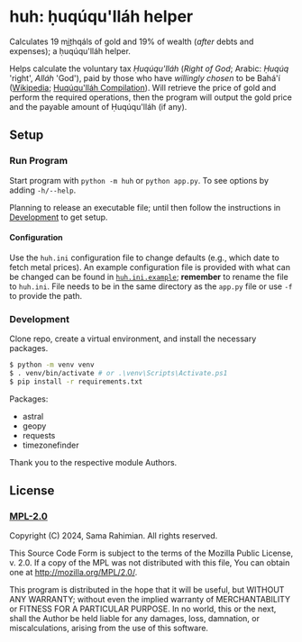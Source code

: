 # huh: ḥuqúqu'lláh helper

Calculates 19 mit͟hqáls of gold and 19% of wealth (*after* debts and expenses); a ḥuqúqu'lláh helper.

Helps calculate the voluntary tax _Ḥuqúqu'lláh_ (_Right of God_; Arabic: _Ḥuqúq_ 'right', _Alláh_ 'God'), paid by those who have *willingly chosen* to be Bahá'í ([Wikipedia](https://en.wikipedia.org/wiki/Huq%C3%BAqu%27ll%C3%A1h); [Huqúqu'lláh Compilation](https://bahai-library.com/compilation_huququllah_right_god/)). Will retrieve the price of gold and perform the required operations, then the program will output the gold price and the payable amount of Ḥuqúqu'lláh (if any).

## Setup

### Run Program

Start program with `python -m huh` or `python app.py`.
To see options by adding `-h/--help`.

Planning to release an executable file; until then follow the instructions in [Development](#development) to get setup.

#### Configuration

Use the `huh.ini` configuration file to change defaults (e.g., which date to fetch metal prices). An example configuration file is provided with what can be changed can be found in [`huh.ini.example`](./huh.ini.example); **remember** to rename the file to `huh.ini`. File needs to be in the same directory as the `app.py` file or use `-f` to provide the path.

### Development

Clone repo, create a virtual environment, and install the necessary packages.

```bash
$ python -m venv venv
$ . venv/bin/activate # or .\venv\Scripts\Activate.ps1
$ pip install -r requirements.txt
```

Packages:

* astral
* geopy
* requests
* timezonefinder

Thank you to the respective module Authors.

## License

### [MPL-2.0](./LICENSE)

Copyright (C) 2024, Sama Rahimian. All rights reserved.

This Source Code Form is subject to the terms of the Mozilla
Public License, v. 2.0. If a copy of the MPL was not distributed
with this file, You can obtain one at http://mozilla.org/MPL/2.0/.

This program is distributed in the hope that it will be useful,
but WITHOUT ANY WARRANTY; without even the implied warranty of
MERCHANTABILITY or FITNESS FOR A PARTICULAR PURPOSE. In no world,
this or the next, shall the Author be held liable for any
damages, loss, damnation, or miscalculations, arising from the use
of this software.